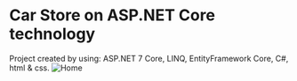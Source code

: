 # Car Store on ASP.NET Core technology
Project created by using: ASP.NET 7 Core, LINQ, EntityFramework Core, C#, html & css.
![Home](https://user-images.githubusercontent.com/72353844/204817009-4134de1e-1054-4c8b-abae-d7787b671018.png)
